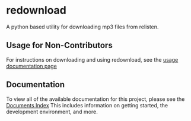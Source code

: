 # redownload
A python based utility for downloading mp3 files from relisten.

## Usage for Non-Contributors
For instructions on downloading and using redownload, see the [usage documentation page](usage.md)

## Documentation
To view all of the available documentation for this project, please see the [Documents Index](INDEX.md)
This includes information on getting started, the development environment, and more.
